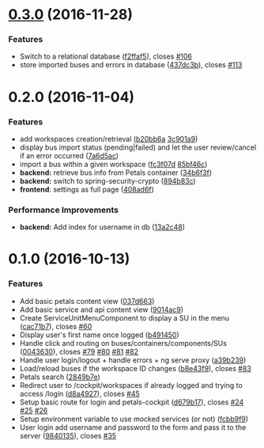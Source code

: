 <a name="0.3.0"></a>
# [0.3.0](https://gitlab.com/victornoel/petals-cockpit/compare/v0.2.0...v0.3.0) (2016-11-28)


### Features

* Switch to a relational database ([f2ffaf5](https://gitlab.com/victornoel/petals-cockpit/commit/f2ffaf5)), closes [#106](https://gitlab.com/victornoel/petals-cockpit/issues/106)
* store imported buses and errors in database ([437dc3b](https://gitlab.com/victornoel/petals-cockpit/commit/437dc3b)), closes [#113](https://gitlab.com/victornoel/petals-cockpit/issues/113)



<a name="0.2.0"></a>
# 0.2.0 (2016-11-04)


### Features

* add workspaces creation/retrieval ([b20bb6a](https://gitlab.com/victornoel/petals-cockpit/commit/b20bb6a) [3c901a9](https://gitlab.com/victornoel/petals-cockpit/commit/3c901a9))
* display bus import status (pending|failed) and let the user review/cancel if an error occurred ([7a6d5ac](https://gitlab.com/victornoel/petals-cockpit/commit/7a6d5ac))
*  import a bus within a given workspace ([fc3f07d](https://gitlab.com/victornoel/petals-cockpit/commit/fc3f07d) [85bf46c](https://gitlab.com/victornoel/petals-cockpit/commit/85bf46c))
* **backend:** retrieve bus info from Petals container ([34b6f3f](https://gitlab.com/victornoel/petals-cockpit/commit/34b6f3f))
* **backend:** switch to spring-security-crypto ([894b83c](https://gitlab.com/victornoel/petals-cockpit/commit/894b83c))
* **frontend**: settings as full page ([408ad6f](https://gitlab.com/victornoel/petals-cockpit/commit/408ad6f))

### Performance Improvements

* **backend:** Add index for username in db ([13a2c48](https://gitlab.com/victornoel/petals-cockpit/commit/13a2c48))



<a name="0.1.0"></a>
# 0.1.0 (2016-10-13)


### Features

* Add basic petals content view ([037d663](https://gitlab.com/victornoel/petals-cockpit/commit/037d663))
* Add basic service and api content view ([9014ac9](https://gitlab.com/victornoel/petals-cockpit/commit/9014ac9))
* Create ServiceUnitMenuComponent to display a SU in the menu ([cac71b7](https://gitlab.com/victornoel/petals-cockpit/commit/cac71b7)), closes [#60](https://gitlab.com/victornoel/petals-cockpit/issues/60)
* Display user's first name once logged ([b491450](https://gitlab.com/victornoel/petals-cockpit/commit/b491450))
* Handle click and routing on buses/containers/components/SUs ([0043630](https://gitlab.com/victornoel/petals-cockpit/commit/0043630)), closes [#79](https://gitlab.com/victornoel/petals-cockpit/issues/79) [#80](https://gitlab.com/victornoel/petals-cockpit/issues/80) [#81](https://gitlab.com/victornoel/petals-cockpit/issues/81) [#82](https://gitlab.com/victornoel/petals-cockpit/issues/82)
* Handle user login/logout + handle errors + ng serve proxy ([a39b239](https://gitlab.com/victornoel/petals-cockpit/commit/a39b239))
* Load/reload buses if the workspace ID changes ([b8e43f9](https://gitlab.com/victornoel/petals-cockpit/commit/b8e43f9)), closes [#83](https://gitlab.com/victornoel/petals-cockpit/issues/83)
* Petals search ([2849b7e](https://gitlab.com/victornoel/petals-cockpit/commit/2849b7e))
* Redirect user to /cockpit/workspaces if already logged and trying to access /login ([d8a4927](https://gitlab.com/victornoel/petals-cockpit/commit/d8a4927)), closes [#45](https://gitlab.com/victornoel/petals-cockpit/issues/45)
* Setup basic route for login and petals-cockpit ([d679b17](https://gitlab.com/victornoel/petals-cockpit/commit/d679b17)), closes [#24](https://gitlab.com/victornoel/petals-cockpit/issues/24) [#25](https://gitlab.com/victornoel/petals-cockpit/issues/25) [#26](https://gitlab.com/victornoel/petals-cockpit/issues/26)
* Setup environment variable to use mocked services (or not) ([fcbb9f9](https://gitlab.com/victornoel/petals-cockpit/commit/fcbb9f9))
* User login add username and password to the form and pass it to the server ([9840135](https://gitlab.com/victornoel/petals-cockpit/commit/9840135)), closes [#35](https://gitlab.com/victornoel/petals-cockpit/issues/35)

